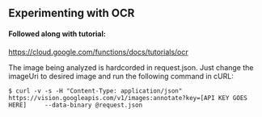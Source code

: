 ## Experimenting with OCR

#### Followed along with tutorial:
https://cloud.google.com/functions/docs/tutorials/ocr

The image being analyzed is hardcorded in request.json.
Just change the imageUri to desired image and run the following command in cURL:

```
$ curl -v -s -H "Content-Type: application/json"     https://vision.googleapis.com/v1/images:annotate?key=[API KEY GOES HERE]     --data-binary @request.json
```
